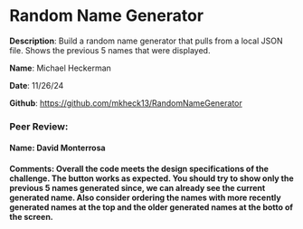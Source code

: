 # Random Name Generator

**Description**: Build a random name generator that pulls from a local JSON file. Shows the previous 5 names that were displayed.

**Name**: Michael Heckerman

**Date**: 11/26/24

**Github**: https://github.com/mkheck13/RandomNameGenerator

### Peer Review:

#### **Name**: David Monterrosa

#### **Comments**: Overall the code meets the design specifications of the challenge. The button works as expected. You should try to show only the previous 5 names generated since, we can already see the current generated name. Also consider ordering the names with more recently generated names at the top and the older generated names at the botto of the screen.
